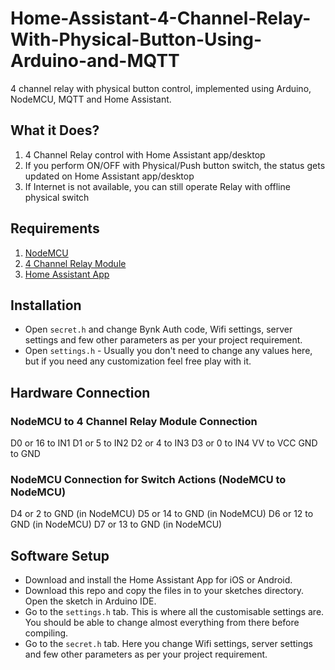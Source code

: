 
# Home-Assistant-4-Channel-Relay-With-Physical-Button-Using-Arduino-and-MQTT
4 channel relay with physical button control, implemented using Arduino, NodeMCU, MQTT and Home Assistant.  

## What it Does?
1) 4 Channel Relay control with Home Assistant app/desktop  
2) If you perform ON/OFF with Physical/Push button switch, the status gets updated on Home Assistant app/desktop  
3) If Internet is not available, you can still operate Relay with offline physical switch

## Requirements
1) [NodeMCU](http://s.click.aliexpress.com/e/nlefJ4PI)
2) [4 Channel Relay Module](http://s.click.aliexpress.com/e/eK05ynRS)
3) [Home Assistant App](https://play.google.com/store/apps/details?id=io.homeassistant.companion.android&hl=en)

## Installation

 - Open <code>secret.h</code> and change Bynk Auth code, Wifi settings, server settings and few other parameters as per your project requirement.
 - Open <code>settings.h</code> - Usually you don't need to change any values here, but if you need any customization feel free play with it.


## Hardware Connection

### NodeMCU to 4 Channel Relay Module Connection
D0 or 16 to IN1
D1 or 5 to IN2
D2 or 4 to IN3
D3 or 0 to IN4
VV to VCC
GND to GND

### NodeMCU Connection for Switch Actions (NodeMCU to NodeMCU)
D4 or 2 to GND (in NodeMCU)
D5 or 14 to GND (in NodeMCU)
D6 or 12 to GND (in NodeMCU)
D7 or 13 to GND (in NodeMCU)


## Software Setup

 - Download and install the Home Assistant  App for iOS or Android.
 - Download this repo and copy the files in to your sketches directory. Open the sketch in Arduino IDE.
 - Go to the <code>settings.h</code> tab. This is where all the customisable settings are. You should be able to change almost everything from there before compiling.
 - Go to the <code>secret.h</code> tab. Here you change Wifi settings, server settings and few other parameters as per your project requirement.
 

